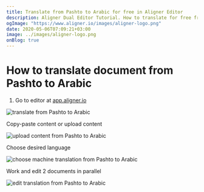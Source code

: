 ```yaml
---
title: Translate from Pashto to Arabic for free in Aligner Editor
description: Aligner Dual Editor Tutorial. How to translate for free from Pashto to Arabic. Aligner is multilingual document management platform. 
ogImage: "https://www.aligner.io/images/aligner-logo.png"
date: 2020-05-06T07:09:21+03:00
image: ../images/aligner-logo.png
onBlog: true
---
```


# How to translate document from Pashto to Arabic

1. Go to editor at [app.aligner.io](https://app.aligner.io "Aligner App web page")

![translate from Pashto to Arabic](../aligner-blank-editor.png "translate from Pashto to Arabic")

Copy-paste content or upload content

![upload content from Pashto to Arabic](../aligner-uploaded-document.png "upload content from Pashto to Arabic")

Choose desired language

![choose machine translation from Pashto to Arabic](../aligner-language-dropdown.png "choose machine translation from Pashto to Arabic")

Work and edit 2 documents in parallel

![edit translation from Pashto to Arabic](../aligner-double-sitded-editor.png "edit translation from Pashto to Arabic")

